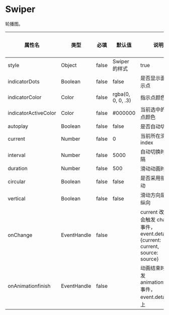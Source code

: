 # Swiper

轮播图。

| 属性名 | 类型 | 必填 | 默认值 | 说明 | 微信 | 支付宝 | 百度 | 快应用 |
| --- | --- | --- | --- | --- | --- | --- | --- | --- |
| style | Object | false | Swiper 的样式 | true | true | true | true |
| indicatorDots | Boolean | false | false | 是否显示面板指示点 | true | true | true | true |
| indicatorColor | Color | false | rgba(0, 0, 0, .3) | 指示点颜色 | true | true | true | true |
| indicatorActiveColor | Color | false | #000000 | 当前选中的指示点颜色 | true | true | true | true |
| autoplay | Boolean | false | false | 是否自动切换 | true | true | true | true |
| current | Number | false | 0 | 当前所在滑块的 index | true | true | true | true |
| interval | Number | false | 5000 | 自动切换时间间隔 | true | true | true | true |
| duration | Number | false | 500 | 滑动动画时长 | true | true | true | true |
| circular | Boolean | false | false | 是否采用衔接滑动 | true | true | true | true |
| vertical | Boolean | false | false | 滑动方向是否为纵向 | true | true | true | true |
| onChange | EventHandle | false | | current 改变时会触发 change 事件，event.detail = {current: current, source: source} | true | true | true | true |
| onAnimationfinish | EventHandle | false | | 动画结束时会触发 animationfinish 事件，event.detail 同上 | true | true | true | true |